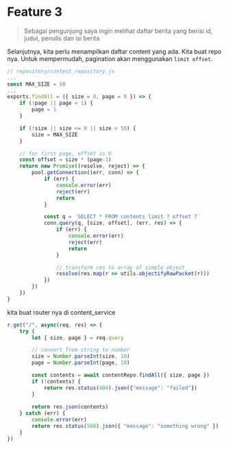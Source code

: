 # Feature 3
> Sebagai pengunjung saya ingin melihat daftar berita yang berisi id, judul, penulis dan isi berita

Selanjutnya, kita perlu menampilkan daftar content yang ada. Kita buat repo nya.
Untuk mempermudah, pagination akan menggunakan `limit offset`.
```js
// repository/content_repository.js
...
const MAX_SIZE = 50
...
exports.findAll = ({ size = 0, page = 0 }) => {
    if (!page || page < 1) {
        page = 1
    }

    if (!size || size <= 0 || size > 50) {
        size = MAX_SIZE
    }

    // for first page, offset is 0
    const offset = size * (page-1)
    return new Promise((resolve, reject) => {
        pool.getConnection((err, conn) => {
            if (err) {
                console.error(err)
                reject(err)
                return
            }

            const q = `SELECT * FROM contents limit ? offset ?`
            conn.query(q, [size, offset], (err, res) => {
                if (err) {
                    console.error(err)
                    reject(err)
                    return
                }

                // transform res to array of simple object
                resolve(res.map(r => utils.objectifyRawPacket(r)))
            })
        })
    })
}
```

kita buat router nya di content_service
```js
r.get("/", async(req, res) => {
    try {
        let { size, page } = req.query

        // convert from string to number
        size = Number.parseInt(size, 10)
        page = Number.parseInt(page, 10)

        const contents = await contentRepo.findAll({ size, page })
        if (!contents) {
            return res.status(404).json({"message": "failed"})
        }
    
        return res.json(contents)   
    } catch (err) {
        console.error(err)
        return res.status(500).json({ "message": "something wrong" })
    }
})
```